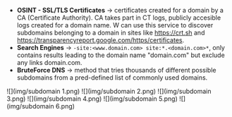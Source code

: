 - **OSINT - SSL/TLS Certificates** -> certificates created for a domain by a CA (Certificate Authority). CA takes part in CT logs, publicly accesible logs created for a domain name. W can use this service to discover subdomains belonging to a domain in sites like https://crt.sh and https://transparencyreport.google.com/https/certificates.
- **Search Engines** -> `-site:<www.domain.com> site:*.<domain.com>*`, only contains results leading to the domain name "domain.com" but exclude any links domain.com.
- **BruteForce DNS** -> method that tries thousands of different possible subdomains from a pred-defined list of commonly used domains.

![](img/subdomain 1.png)
![](img/subdomain 2.png)
![](img/subdomain 3.png)
![](img/subdomain 4.png)
![](img/subdomain 5.png)
![](img/subdomain 6.png)